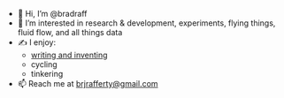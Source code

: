 - 👋 Hi, I’m @bradraff
- 👀 I’m interested in research & development, experiments, flying things, fluid flow, and all things data
- ✍️ I enjoy:
     - [writing and inventing](https://scholar.google.com/citations?user=SF6_io8AAAAJ&hl=en)
     - cycling
     - tinkering
- 📫 Reach me at brjrafferty@gmail.com

<!---
bradraff/bradraff is a ✨ special ✨ repository because its `README.md` (this file) appears on your GitHub profile.
You can click the Preview link to take a look at your changes.
--->
